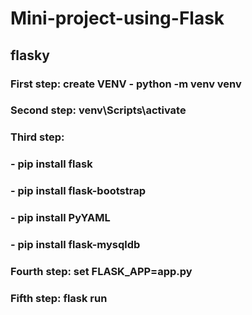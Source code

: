 # Mini-project-using-Flask
## flasky
### First step: create VENV - python -m venv venv
### Second step: venv\Scripts\activate
### Third step:
###    - pip install flask
###    - pip install flask-bootstrap
###    - pip install PyYAML
###    - pip install flask-mysqldb
### Fourth step: set FLASK_APP=app.py
### Fifth step: flask run
